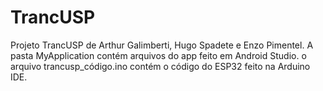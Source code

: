 # TrancUSP
Projeto TrancUSP de Arthur Galimberti, Hugo Spadete e Enzo Pimentel. A pasta MyApplication contém arquivos do app feito em Android Studio. o arquivo trancusp_código.ino contém o código do ESP32 feito na Arduino IDE.
